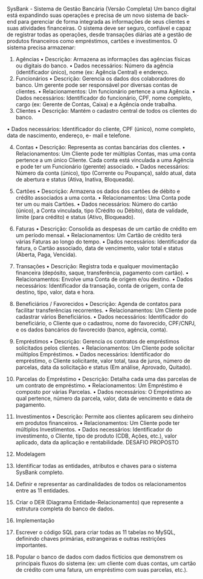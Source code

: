 SysBank - Sistema de Gestão Bancária (Versão Completa)
Um banco digital está expandindo suas operações e precisa de um novo sistema de back-end para gerenciar de forma
integrada as informações de seus clientes e suas atividades financeiras. O sistema deve ser seguro, confiável e capaz
de registrar todas as operações, desde transações diárias até a gestão de produtos financeiros como empréstimos,
cartões e investimentos.
O sistema precisa armazenar:
1. Agências
• Descrição: Armazena as informações das agências físicas ou digitais do banco.
• Dados necessários: Número da agência (identificador único), nome (ex: Agência Central) e endereço.
2. Funcionários
• Descrição: Gerencia os dados dos colaboradores do banco. Um gerente pode ser responsável por diversas
contas de clientes.
• Relacionamentos: Um funcionário pertence a uma Agência.
• Dados necessários: Identificador do funcionário, CPF, nome completo, cargo (ex: Gerente de Contas, Caixa)
e a Agência onde trabalha.
3. Clientes
• Descrição: Mantém o cadastro central de todos os clientes do banco.

• Dados necessários: Identificador do cliente, CPF (único), nome completo, data de nascimento, endereço, e-
mail e telefone.

4. Contas
• Descrição: Representa as contas bancárias dos clientes.
• Relacionamentos: Um Cliente pode ter múltiplas Contas, mas uma conta pertence a um único Cliente. Cada
conta está vinculada a uma Agência e pode ter um Funcionário (gerente) associado.
• Dados necessários: Número da conta (único), tipo (Corrente ou Poupança), saldo atual, data de abertura e
status (Ativa, Inativa, Bloqueada).
5. Cartões
• Descrição: Armazena os dados dos cartões de débito e crédito associados a uma conta.
• Relacionamentos: Uma Conta pode ter um ou mais Cartões.
• Dados necessários: Número do cartão (único), a Conta vinculada, tipo (Crédito ou Débito), data de validade,
limite (para crédito) e status (Ativo, Bloqueado).
6. Faturas
• Descrição: Consolida as despesas de um cartão de crédito em um período mensal.
• Relacionamentos: Um Cartão de crédito terá várias Faturas ao longo do tempo.
• Dados necessários: Identificador da fatura, o Cartão associado, data de vencimento, valor total e status
(Aberta, Paga, Vencida).
7. Transações
• Descrição: Registra toda e qualquer movimentação financeira (depósito, saque, transferência, pagamento com
cartão).
• Relacionamentos: Envolve uma Conta de origem e/ou destino.
• Dados necessários: Identificador da transação, conta de origem, conta de destino, tipo, valor, data e hora.
8. Beneficiários / Favorecidos
• Descrição: Agenda de contatos para facilitar transferências recorrentes.
• Relacionamentos: Um Cliente pode cadastrar vários Beneficiários.
• Dados necessários: Identificador do beneficiário, o Cliente que o cadastrou, nome do favorecido, CPF/CNPJ,
e os dados bancários do favorecido (banco, agência, conta).

9. Empréstimos
• Descrição: Gerencia os contratos de empréstimos solicitados pelos clientes.
• Relacionamentos: Um Cliente pode solicitar múltiplos Empréstimos.
• Dados necessários: Identificador do empréstimo, o Cliente solicitante, valor total, taxa de juros, número de
parcelas, data da solicitação e status (Em análise, Aprovado, Quitado).
10. Parcelas do Empréstimo
• Descrição: Detalha cada uma das parcelas de um contrato de empréstimo.
• Relacionamentos: Um Empréstimo é composto por várias Parcelas.
• Dados necessários: O Empréstimo ao qual pertence, número da parcela, valor, data de vencimento e data de
pagamento.
11. Investimentos
• Descrição: Permite aos clientes aplicarem seu dinheiro em produtos financeiros.
• Relacionamentos: Um Cliente pode ter múltiplos Investimentos.
• Dados necessários: Identificador do investimento, o Cliente, tipo de produto (CDB, Ações, etc.), valor aplicado,
data da aplicação e rentabilidade.
DESAFIO PROPOSTO
1. Modelagem
1. Identificar todas as entidades, atributos e chaves para o sistema SysBank completo.
2. Definir e representar as cardinalidades de todos os relacionamentos entre as 11 entidades.
3. Criar o DER (Diagrama Entidade-Relacionamento) que represente a estrutura completa do banco de dados.
2. Implementação
1. Escrever o código SQL para criar todas as 11 tabelas no MySQL, definindo chaves primárias, estrangeiras e
outras restrições importantes.
2. Popular o banco de dados com dados fictícios que demonstrem os principais fluxos do sistema (ex: um cliente
com duas contas, um cartão de crédito com uma fatura, um empréstimo com suas parcelas, etc.).
